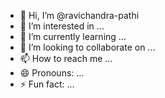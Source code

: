 - 👋 Hi, I’m @ravichandra-pathi
- 👀 I’m interested in ...
- 🌱 I’m currently learning ...
- 💞️ I’m looking to collaborate on ...
- 📫 How to reach me ...
- 😄 Pronouns: ...
- ⚡ Fun fact: ...

<!---
ravichandra-pathi/ravichandra-pathi is a ✨ special ✨ repository because its `README.md` (this file) appears on your GitHub profile.
You can click the Preview link to take a look at your changes.
--->
